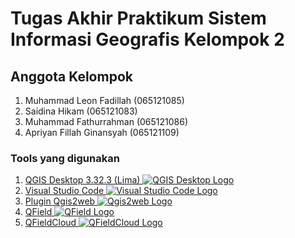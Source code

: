 # Tugas Akhir Praktikum Sistem Informasi Geografis Kelompok 2

## Anggota Kelompok
1. Muhammad Leon Fadillah (065121085)
2. Saidina Hikam (065121083)
3. Muhammad Fathurrahman (065121086)
4. Apriyan Fillah Ginansyah (065121109)

### Tools yang digunakan
1. [QGIS Desktop 3.32.3 (Lima) ![QGIS Desktop Logo](https://qgis.org/id/_downloads/b738556101ca15d573f1a7e334e33407/qgis-logo.png)](https://qgis.org/id/_downloads/b738556101ca15d573f1a7e334e33407/qgis-logo.png)
2. [Visual Studio Code ![Visual Studio Code Logo](https://code.visualstudio.com/opengraphimg/opengraph-home.png)](https://code.visualstudio.com/opengraphimg/opengraph-home.png)
3. [Plugin Qgis2web ![Qgis2web Logo](https://raw.githubusercontent.com/qgis2web/qgis2web/master/icons/qgis2web.png)](https://raw.githubusercontent.com/qgis2web/qgis2web/master/icons/qgis2web.png)
4. [QField ![QField Logo](https://images.squarespace-cdn.com/content/5e583f96875a3f6f1c69f9b4/1582842481604-19HQIVD9RQZ8LGJEJ93F/9xqcp89z1.jpg?content-type=image%2Fjpeg)](https://images.squarespace-cdn.com/content/5e583f96875a3f6f1c69f9b4/1582842481604-19HQIVD9RQZ8LGJEJ93F/9xqcp89z1.jpg?content-type=image%2Fjpeg) 
5. [QFieldCloud ![QFieldCloud Logo](https://app.qfield.cloud/staticfiles/logo_undertext.4d6ceb55d786.svg)](https://app.qfield.cloud/staticfiles/logo_undertext.4d6ceb55d786.svg)